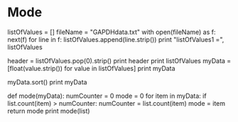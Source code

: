 Mode
====
listOfValues = []
fileName = "GAPDHdata.txt"
with open(fileName) as f:
    next(f)
    for line in f:
        listOfValues.append(line.strip())
print "listOfValues1 =", listOfValues

header = listOfValues.pop(0).strip()
print header
print listOfValues
myData = [float(value.strip()) for value in listOfValues]
print myData

myData.sort()
print myData

def mode(myData):
    numCounter = 0
    mode = 0
    for item in myData:
       if list.count(item) > numCounter:
           numCounter = list.count(item)
           mode = item
           return mode
           print mode(list)
